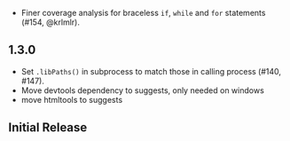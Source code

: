 * Finer coverage analysis for braceless `if`, `while` and `for` statements (#154, @krlmlr).

## 1.3.0 ##
* Set `.libPaths()` in subprocess to match those in calling process (#140, #147).
* Move devtools dependency to suggests, only needed on windows
* move htmltools to suggests

## Initial Release ##
